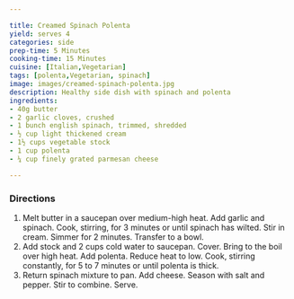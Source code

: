 ```yaml
---

title: Creamed Spinach Polenta
yield: serves 4
categories: side
prep-time: 5 Minutes
cooking-time: 15 Minutes
cuisine: [Italian,Vegetarian]
tags: [polenta,Vegetarian, spinach]
image: images/creamed-spinach-polenta.jpg
description: Healthy side dish with spinach and polenta
ingredients:
- 40g butter
- 2 garlic cloves, crushed
- 1 bunch english spinach, trimmed, shredded
- ½ cup light thickened cream
- 1½ cups vegetable stock
- 1 cup polenta
- ¼ cup finely grated parmesan cheese

---
```


### Directions

1. Melt butter in a saucepan over medium-high heat. Add garlic and spinach. Cook, stirring, for 3 minutes or until spinach has wilted. Stir in cream. Simmer for 2 minutes. Transfer to a bowl.
2. Add stock and 2 cups cold water to saucepan. Cover. Bring to the boil over high heat. Add polenta. Reduce heat to low. Cook, stirring constantly, for 5 to 7 minutes or until polenta is thick.
3. Return spinach mixture to pan. Add cheese. Season with salt and pepper. Stir to combine. Serve.
